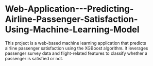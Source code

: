 # Web-Application---Predicting-Airline-Passenger-Satisfaction-Using-Machine-Learning-Model
This project is a web-based machine learning application that predicts airline passenger satisfaction using the XGBoost algorithm. It leverages passenger survey data and flight-related features to classify whether a passenger is satisfied or not.
